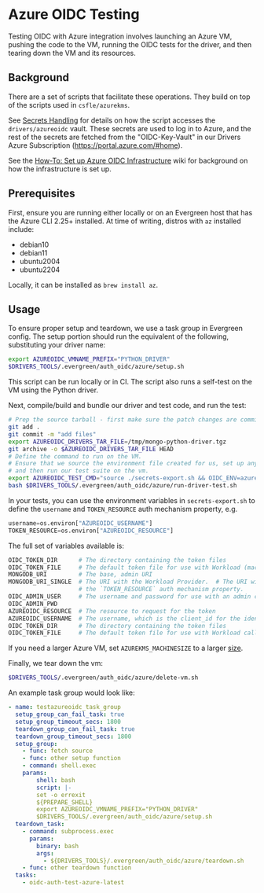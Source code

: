 # Azure OIDC Testing

Testing OIDC with Azure integration involves launching an Azure VM,
pushing the code to the VM, running the OIDC tests for the driver,
and then tearing down the VM and its resources.

## Background

There are a set of scripts that facilitate these operations.
They build on top of the scripts used in `csfle/azurekms`.

See [Secrets Handling](../secrets_handling/README.md) for details on how the script accesses the `drivers/azureoidc` vault.
These secrets are used to log in to Azure, and the rest of the secrets are fetched from the "OIDC-Key-Vault" in our Drivers Azure Subscription (https://portal.azure.com/#home).

See the [How-To: Set up Azure OIDC Infrastructure](https://wiki.corp.mongodb.com/display/DRIVERS/How-To%3A+Set+up+Azure+OIDC+Infrastructure) wiki for background on how the infrastructure is set up.

## Prerequisites

First, ensure you are running either locally or on an Evergreen host
that has the Azure CLI 2.25+ installed.  At time of writing, distros with `az` installed include:

- debian10
- debian11
- ubuntu2004
- ubuntu2204

Locally, it can be installed as `brew install az`.

## Usage

To ensure proper setup and teardown, we use a task group in Evergreen config.  The setup portion
should run the equivalent of the following, substituting your driver name:

```bash
export AZUREOIDC_VMNAME_PREFIX="PYTHON_DRIVER"
$DRIVERS_TOOLS/.evergreen/auth_oidc/azure/setup.sh
```

This script can be run locally or in CI.  The script also runs a self-test on the VM using the Python driver.

Next, compile/build and bundle our driver and test code, and run the test:

```bash
# Prep the source tarball - first make sure the patch changes are committed before using `git archive`.
git add .
git commit -m "add files"
export AZUREOIDC_DRIVERS_TAR_FILE=/tmp/mongo-python-driver.tgz
git archive -o $AZUREOIDC_DRIVERS_TAR_FILE HEAD
# Define the command to run on the VM.
# Ensure that we source the environment file created for us, set up any other variables we need,
# and then run our test suite on the vm.
export AZUREOIDC_TEST_CMD="source ./secrets-export.sh && OIDC_ENV=azure ./.evergreen/run-mongodb-oidc-test.sh"
bash $DRIVERS_TOOLS/.evergreen/auth_oidc/azure/run-driver-test.sh
```

In your tests, you can use the environment variables in `secrets-export.sh` to define the `username` and `TOKEN_RESOURCE`
auth mechanism property, e.g.

```python
username=os.environ["AZUREOIDC_USERNAME"]
TOKEN_RESOURCE=os.environ["AZUREOIDC_RESOURCE"]
```

The full set of variables available is:

```bash
OIDC_TOKEN_DIR      # The directory containing the token files
OIDC_TOKEN_FILE     # The default token file for use with Workload (machine) callbacks
MONGODB_URI         # The base, admin URI
MONGODB_URI_SINGLE  # The URI with the Workload Provider.  # The URI will contain the `authMechanism` parameter and
                    # the `TOKEN_RESOURCE` auth mechanism property.
OIDC_ADMIN_USER     # The username and password for use with an admin connection
OIDC_ADMIN_PWD
AZUREOIDC_RESOURCE  # The resource to request for the token
AZUREOIDC_USERNAME  # The username, which is the client_id for the identity on the VM
OIDC_TOKEN_DIR      # The directory containing the token files
OIDC_TOKEN_FILE     # The default token file for use with Workload callbacks
```

If you need a larger Azure VM, set `AZUREKMS_MACHINESIZE` to a larger [size](https://learn.microsoft.com/en-us/azure/virtual-machines/sizes/overview).

Finally, we tear down the vm:

```bash
$DRIVERS_TOOLS/.evergreen/auth_oidc/azure/delete-vm.sh
```

An example task group would look like:

```yaml
- name: testazureoidc_task_group
  setup_group_can_fail_task: true
  setup_group_timeout_secs: 1800
  teardown_group_can_fail_task: true
  teardown_group_timeout_secs: 1800
  setup_group:
    - func: fetch source
    - func: other setup function
    - command: shell.exec
    params:
        shell: bash
        script: |-
        set -o errexit
        ${PREPARE_SHELL}
        export AZUREOIDC_VMNAME_PREFIX="PYTHON_DRIVER"
        $DRIVERS_TOOLS/.evergreen/auth_oidc/azure/setup.sh
  teardown_task:
    - command: subprocess.exec
      params:
        binary: bash
        args:
          - ${DRIVERS_TOOLS}/.evergreen/auth_oidc/azure/teardown.sh
    - func: other teardown function
  tasks:
    - oidc-auth-test-azure-latest
```
